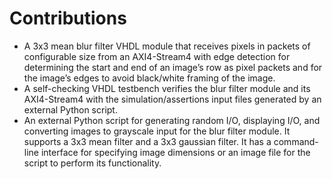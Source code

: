# Contributions
* A 3x3 mean blur filter VHDL module that receives pixels in packets of configurable size from an AXI4-Stream4 with edge detection for determining the start and end of an image’s row as pixel packets and for the image’s edges to avoid black/white framing of the image.
* A self-checking VHDL testbench verifies the blur filter module and its AXI4-Stream4 with the simulation/assertions input files generated by an external Python script.
* An external Python script for generating random I/O, displaying I/O, and converting images to grayscale input for the blur filter module. It supports a 3x3 mean filter and a 3x3 gaussian filter. It has a command-line interface for specifying image dimensions or an image file for the script to perform its functionality.
